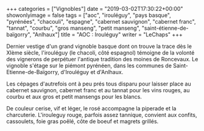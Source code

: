 +++
categories = ["Vignobles"]
date = "2019-03-02T17:30:22+00:00"
showonlyimage = false
tags = ["aoc", "irouléguy", "pays basque", "pyrénées", "chacouli", "espagne", "cabernet sauvignon", "cabernet franc", "tannat", "courbu", "gros manseng", "petit manseng", "saint-étienne-de-baïgorry", "Anlhaux"]
title = "AOC : Irouléguy"
writer = "LeChaps"
+++

Dernier vestige d'un grand vignoble basque dont on trouve la trace dès le XIème siècle, l'irouléguy (le chacoli, côté espagnol) témoigne de la volonté des vignerons de perpétuer l'antique tradition des moines de Roncevaux. Le vignoble s'étage sur le piémont pyrénéen, dans les communes de Saint-Etienne-de-Baïgorry, d'Irouléguy et d'Anlhaux.  

Les cépages d'autrefois ont à peu prés tous disparu pour laisser place au cabernet sauvignon, cabernet franc et au tannat pour les vins rouges, au courbu et aux gros et petit mansengs pour les blancs.  

De couleur cerise, vif et léger, le rosé accompagne la piperade et la charcuterie. L'irouleguy rouge, parfois assez tannique, convient aux confits, cassoulets, foie gras poêlé, côte de boeuf et magrets grillés.
